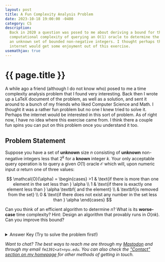 ```yaml
---
layout: post
title: A Fun Complexity Analysis Problem
date: 2023-10-18 19:00:00 -0400
category: CS
description:
  Back in 2020 a question was posed to me about deriving a bound for the
  computational complexity of querying an O(1) oracle to determine the size of
  an unknown set of bounded non-negative integers. I thought perhaps the
  internet would get some enjoyment out of this exercise.
usemathjax: true
---
```


# {{ page.title }}

A while ago a friend (although I do not know who) posed to me a time complexity
analysis problem that I found very interesting. Back then I wrote up a LaTeX
document of the problem, as well as a solution, and sent it around to a bunch
of my friends who liked Computer Science and Math. I thought it was a rather
fun problem but no one I knew tried to solve it. Perhaps the internet would be
interested in this sort of problem. As of right now, I have no idea where this
exercise came from. I think there a couple fun spins you can put on this
problem once you understand it too.

## Problem Statement

Suppose you have a set of **unknown** size $n$ consisting of
**unknown** non-negative integers less that $2^k$ for a **known** integer $k$.
Your only acceptable query operation is to query a given $O(1)$ oracle
$\mathcal{O}$ which will, upon numeric input $\alpha$ return one of three
values:

$$
    \mathcal{O}(\alpha) =
    \begin{cases} >1 & \text{if there is more than one element in the set less than } \alpha \\
    1 & \text{if there is exactly one element less than } \alpha \textbf{ and the element} \\
    & \textbf{is removed from the set} \\
    0 & \text{if there does not exist any number in the set less than } \alpha
    \end{cases}
$$

Can you think of an efficient algorithm to determine $n$? What is its
**worse-case** time complexity? Hint: Design an algorithm that provably runs in
$O(nk)$. Can you improve this bound?
<br><br>

<details>
<summary>Answer Key (Try to solve the problem first!)</summary>
<div markdown=1>
We can frame this problem as trying to find $n$ elements in a sorted list of
size $2^k$. We can use the oracle $\mathcal{O}$ to find each of the $n$ elements
included in the set by applying binary search $n$ times with the following
criteria:

1. $\mathcal{O}(\alpha) = 1$: found an element -- exit and add $1$ to our size counter
2. $\mathcal{O}(\alpha) > 1$: go left -- decrease our guess $\alpha$
3. $\mathcal{O}(\alpha) = 0$: go right -- increase our guess $\alpha$

After each element that's counted, we can then check $\mathcal{O}(2^k) = 0$ to
ensure that the set has been exhausted and we have found the correct size $n$.

We can calculate the time complexity of this algorithm based on our knowledge
of binary search. Recall that the time complexity of finding a single element
in an sorted list of size $m$ is $\log(m)$ using binary search. Given the
problem statement and our new algorithm, we have that the time complexity of
finding the set size $n$ is:

$$
\begin{aligned}
    &O(\log (2^k) + \log (2^k - 1) + \log (2^k - 2) + \cdots + \log (2^k - n)) \\
    &< O(n \log (2^k)) \\
    &= O(nk)
\end{aligned}
$$

Note that we omit the $n$ $O(1)$ queries that are required to check whether the
set has been exhausted. This should be "negligible" in the eyes of Big O
notation.

I do not have an answer to "Can you improve this bound?" question at this
moment. I will not be working on this problem going forward, but if you have an
improved algorithm &amp; bound I'll gladly post it here! I think there
other properties that could be exploited for a more efficient algorithm if
you're feeling up to the challenge of pondering it more.

</div>
</details>

_Want to chat? The best ways to reach me are through my [Mastodon](https://social.nerd.net/@fooderick) and through my email `fm1391<at>nyu.edu`. You can also check the ["Contact" section on my homepage](/#contact) for other methods of getting in touch._
